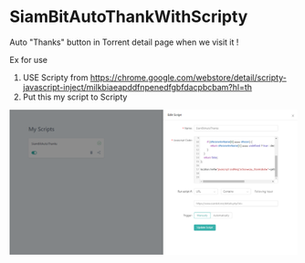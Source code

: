 # SiamBitAutoThankWithScripty
Auto "Thanks" button in Torrent detail page when we visit it !

Ex for use
1. USE Scripty from https://chrome.google.com/webstore/detail/scripty-javascript-inject/milkbiaeapddfnpenedfgbfdacpbcbam?hl=th
2. Put this my script to Scripty



<img src="./ScriptyScreenShot.png">
